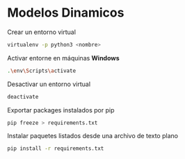 # Modelos Dinamicos

Crear un entorno virtual

```bash
virtualenv -p python3 <nombre>
```

Activar entorne en máquinas **Windows**

```bash
.\env\Scripts\activate
```
Desactivar un entorno virtual

```bash
deactivate
```

Exportar packages instalados por pip

```bash
pip freeze > requirements.txt
```

Instalar paquetes listados desde una archivo de texto plano

```bash
pip install -r requirements.txt
```